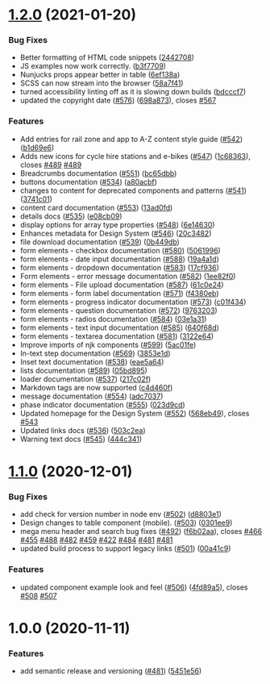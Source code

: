 # [1.2.0](https://github.com/wmcadigital/wmn-design-system/compare/v1.1.0...v1.2.0) (2021-01-20)


### Bug Fixes

* Better formatting of HTML code snippets ([2442708](https://github.com/wmcadigital/wmn-design-system/commit/2442708fabff2d3aacc3cb698bbff82f4b289071))
* JS examples now work correctly. ([b3f7709](https://github.com/wmcadigital/wmn-design-system/commit/b3f7709c5ac585ea425530f09338158b7f04a051))
* Nunjucks props appear better in table ([6ef138a](https://github.com/wmcadigital/wmn-design-system/commit/6ef138a3f44697311953a0d766ef69d8d2632529))
* SCSS can now stream into the browser ([58a7f41](https://github.com/wmcadigital/wmn-design-system/commit/58a7f419b45519cc05053a472a4bd88e43692d3a))
* turned accessibility linting off as it is slowing down builds ([bdcccf7](https://github.com/wmcadigital/wmn-design-system/commit/bdcccf7ad3615654c33acd06979c877eade73051))
* updated the copyright date ([#576](https://github.com/wmcadigital/wmn-design-system/issues/576)) ([698a873](https://github.com/wmcadigital/wmn-design-system/commit/698a8734086bf4e1372c8494c3ffb61d73b9681a)), closes [#567](https://github.com/wmcadigital/wmn-design-system/issues/567)


### Features

* Add entries for rail zone and app to A-Z content style guide ([#542](https://github.com/wmcadigital/wmn-design-system/issues/542)) ([b1d69e6](https://github.com/wmcadigital/wmn-design-system/commit/b1d69e6b40539591d5ed12602601fc31a4335e52))
* Adds new icons for cycle hire stations and e-bikes ([#547](https://github.com/wmcadigital/wmn-design-system/issues/547)) ([1c68363](https://github.com/wmcadigital/wmn-design-system/commit/1c683631d7b82fad640aac85a8f3fb1616cb80f5)), closes [#489](https://github.com/wmcadigital/wmn-design-system/issues/489) [#489](https://github.com/wmcadigital/wmn-design-system/issues/489)
* Breadcrumbs documentation ([#551](https://github.com/wmcadigital/wmn-design-system/issues/551)) ([bc65dbb](https://github.com/wmcadigital/wmn-design-system/commit/bc65dbbc3d8c19fb9c7fd1f4c51860460cd11195))
* buttons documentation ([#534](https://github.com/wmcadigital/wmn-design-system/issues/534)) ([a80acbf](https://github.com/wmcadigital/wmn-design-system/commit/a80acbfea154e10c2ccd208224202e8c267cb558))
* changes to content for deprecated components and patterns ([#541](https://github.com/wmcadigital/wmn-design-system/issues/541)) ([3741c01](https://github.com/wmcadigital/wmn-design-system/commit/3741c01aa705129fc59905f66d852a0d8f72fb4a))
* content card documentation ([#553](https://github.com/wmcadigital/wmn-design-system/issues/553)) ([13ad0fd](https://github.com/wmcadigital/wmn-design-system/commit/13ad0fdabb908eab4cc17d79bc31dbfee64a2aeb))
* details docs ([#535](https://github.com/wmcadigital/wmn-design-system/issues/535)) ([e08cb09](https://github.com/wmcadigital/wmn-design-system/commit/e08cb0990ec253a4d8b9b3a35ad31227b89e8075))
* display options for array type properties ([#548](https://github.com/wmcadigital/wmn-design-system/issues/548)) ([6e14630](https://github.com/wmcadigital/wmn-design-system/commit/6e14630e14005db36369c3521709c3df6e783f60))
* Enhances metadata for Design System ([#546](https://github.com/wmcadigital/wmn-design-system/issues/546)) ([20c3482](https://github.com/wmcadigital/wmn-design-system/commit/20c34827ffdeb442bacd6d79cb5cfdc48e921209))
* file download documentation ([#539](https://github.com/wmcadigital/wmn-design-system/issues/539)) ([0b449db](https://github.com/wmcadigital/wmn-design-system/commit/0b449db8618dfa6a12f75535f34835c7f638a092))
* form elements - checkbox documentation ([#580](https://github.com/wmcadigital/wmn-design-system/issues/580)) ([5061996](https://github.com/wmcadigital/wmn-design-system/commit/506199626c581391668a86d481bc4e4be30fffca))
* form elements - date input documentation ([#588](https://github.com/wmcadigital/wmn-design-system/issues/588)) ([19a4a1d](https://github.com/wmcadigital/wmn-design-system/commit/19a4a1d312c82d718397369462e5b82ff2cc898a))
* form elements - dropdown documentation ([#583](https://github.com/wmcadigital/wmn-design-system/issues/583)) ([17cf936](https://github.com/wmcadigital/wmn-design-system/commit/17cf936c993a4769d7e45970383a7a92e6553a71))
* Form elements - error message documentation ([#582](https://github.com/wmcadigital/wmn-design-system/issues/582)) ([1ee82f0](https://github.com/wmcadigital/wmn-design-system/commit/1ee82f0a965ea71f1402a4ed2525e705cf9dc9e6))
* form elements - File upload documentation ([#587](https://github.com/wmcadigital/wmn-design-system/issues/587)) ([61c0e24](https://github.com/wmcadigital/wmn-design-system/commit/61c0e240ca35acef69c2f78dbc8315d52b21f461))
* form elements - form label documentation ([#571](https://github.com/wmcadigital/wmn-design-system/issues/571)) ([f4380eb](https://github.com/wmcadigital/wmn-design-system/commit/f4380eb8fd367b724857a29da1b3ecabf6a4b350))
* form elements - progress indicator documentation ([#573](https://github.com/wmcadigital/wmn-design-system/issues/573)) ([c01f434](https://github.com/wmcadigital/wmn-design-system/commit/c01f4346bc03471ce713a9d7c8390526392c7adb))
* form elements - question documentation ([#572](https://github.com/wmcadigital/wmn-design-system/issues/572)) ([9763203](https://github.com/wmcadigital/wmn-design-system/commit/976320378ac781c1da147ef600f971b3220aa488))
* form elements - radios documentation ([#584](https://github.com/wmcadigital/wmn-design-system/issues/584)) ([03e1a31](https://github.com/wmcadigital/wmn-design-system/commit/03e1a313242e76fc6833d6271c9991f735021d00))
* form elements - text input documentation ([#585](https://github.com/wmcadigital/wmn-design-system/issues/585)) ([640f68d](https://github.com/wmcadigital/wmn-design-system/commit/640f68d8a03805ed127a58b6b8c45de78900489b))
* form elements - textarea documentation ([#581](https://github.com/wmcadigital/wmn-design-system/issues/581)) ([3122e64](https://github.com/wmcadigital/wmn-design-system/commit/3122e64b575b8ffbc930e64a9009174034c7f433))
* Improve imports of njk components ([#599](https://github.com/wmcadigital/wmn-design-system/issues/599)) ([5ac01fe](https://github.com/wmcadigital/wmn-design-system/commit/5ac01feacf49d564ce73b091c01c58b1bfa06c58))
* In-text step documentation ([#569](https://github.com/wmcadigital/wmn-design-system/issues/569)) ([3853e1d](https://github.com/wmcadigital/wmn-design-system/commit/3853e1d8b19c19043b90508f0ef2626ae35f7ffb))
* Inset text documentation ([#538](https://github.com/wmcadigital/wmn-design-system/issues/538)) ([eae5a64](https://github.com/wmcadigital/wmn-design-system/commit/eae5a646848756553ddf8a58ab5636bfdbda05d2))
* lists documentation ([#589](https://github.com/wmcadigital/wmn-design-system/issues/589)) ([05bd895](https://github.com/wmcadigital/wmn-design-system/commit/05bd895a448776029b370234c14406aeece6d7a4))
* loader documentation ([#537](https://github.com/wmcadigital/wmn-design-system/issues/537)) ([217c02f](https://github.com/wmcadigital/wmn-design-system/commit/217c02f4bae262c479007afc0cb169e28bb4ee4a))
* Markdown tags are now supported ([c4d460f](https://github.com/wmcadigital/wmn-design-system/commit/c4d460f0d2f69fb599764ba0673a822e012265e6))
* message documentation ([#554](https://github.com/wmcadigital/wmn-design-system/issues/554)) ([adc7037](https://github.com/wmcadigital/wmn-design-system/commit/adc7037c88aa942e3aa277e8de76c78ec7679cb2))
* phase indicator documentation ([#555](https://github.com/wmcadigital/wmn-design-system/issues/555)) ([023d9cd](https://github.com/wmcadigital/wmn-design-system/commit/023d9cdb2b7d85b1a03334db93618284dae08479))
* Updated homepage for the Design System ([#552](https://github.com/wmcadigital/wmn-design-system/issues/552)) ([568eb49](https://github.com/wmcadigital/wmn-design-system/commit/568eb496094a6f93082b4f68641d98cdccbd654d)), closes [#543](https://github.com/wmcadigital/wmn-design-system/issues/543)
* Updated links docs ([#536](https://github.com/wmcadigital/wmn-design-system/issues/536)) ([503c2ea](https://github.com/wmcadigital/wmn-design-system/commit/503c2ea5083b3b53dd5e78e9bbb4051105fc4e5f))
* Warning text docs ([#545](https://github.com/wmcadigital/wmn-design-system/issues/545)) ([444c341](https://github.com/wmcadigital/wmn-design-system/commit/444c3413405e437c14dedeec153200955ac9a2c1))

# [1.1.0](https://github.com/wmcadigital/wmn-design-system/compare/v1.0.0...v1.1.0) (2020-12-01)


### Bug Fixes

* add check for version number in node env ([#502](https://github.com/wmcadigital/wmn-design-system/issues/502)) ([d8803e1](https://github.com/wmcadigital/wmn-design-system/commit/d8803e1009ab0dbbc8592abf79edd4ed6b323777))
* Design changes to table component (mobile). ([#503](https://github.com/wmcadigital/wmn-design-system/issues/503)) ([0301ee9](https://github.com/wmcadigital/wmn-design-system/commit/0301ee96699ca0265261c6b66bd425cff88afb1f))
* mega menu header and search bug fixes ([#492](https://github.com/wmcadigital/wmn-design-system/issues/492)) ([f6b02aa](https://github.com/wmcadigital/wmn-design-system/commit/f6b02aab4b013228a72eb349ef087c37e094f43c)), closes [#466](https://github.com/wmcadigital/wmn-design-system/issues/466) [#455](https://github.com/wmcadigital/wmn-design-system/issues/455) [#488](https://github.com/wmcadigital/wmn-design-system/issues/488) [#482](https://github.com/wmcadigital/wmn-design-system/issues/482) [#459](https://github.com/wmcadigital/wmn-design-system/issues/459) [#422](https://github.com/wmcadigital/wmn-design-system/issues/422) [#484](https://github.com/wmcadigital/wmn-design-system/issues/484) [#481](https://github.com/wmcadigital/wmn-design-system/issues/481) [#481](https://github.com/wmcadigital/wmn-design-system/issues/481)
* updated build process to support legacy links ([#501](https://github.com/wmcadigital/wmn-design-system/issues/501)) ([00a41c9](https://github.com/wmcadigital/wmn-design-system/commit/00a41c9143306750526129b698c46679b7ca3bcc))


### Features

* updated component example look and feel ([#506](https://github.com/wmcadigital/wmn-design-system/issues/506)) ([4fd89a5](https://github.com/wmcadigital/wmn-design-system/commit/4fd89a55c8d6919caf37a79fc6a3372eecad452e)), closes [#508](https://github.com/wmcadigital/wmn-design-system/issues/508) [#507](https://github.com/wmcadigital/wmn-design-system/issues/507)

# 1.0.0 (2020-11-11)


### Features

* add semantic release and versioning ([#481](https://github.com/wmcadigital/wmn-design-system/issues/481)) ([5451e56](https://github.com/wmcadigital/wmn-design-system/commit/5451e5616748dba0b34759a206a19c83ffdb47a4))
